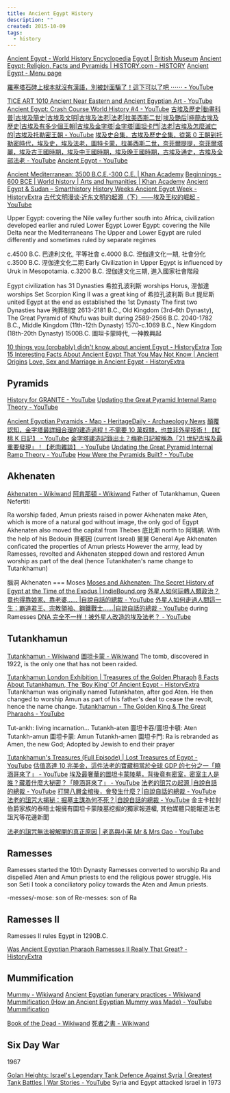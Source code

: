 ```yaml
---
title: Ancient Egypt History
description: ""
created: 2015-10-09
tags:
  - history
---
```


[Ancient Egypt - World History Encyclopedia](https://www.worldhistory.org/egypt/)
[Egypt | British Museum](https://www.britishmuseum.org/collection/egypt)
[Ancient Egypt: Religion, Facts and Pyramids | HISTORY.com - HISTORY](https://www.history.com/topics/ancient-egypt)
[Ancient Egypt - Menu page](http://www.ancientegypt.co.uk/menu.html)

[羅塞塔石碑上根本就沒有漢語，別被封面騙了！這下可以了吧 ⋯⋯ - YouTube](https://www.youtube.com/watch?v=0auQjaEClvk)

[TICE ART 1010 Ancient Near Eastern and Ancient Egyptian Art - YouTube](https://www.youtube.com/watch?v=A_8yPgC9zQc)
[Ancient Egypt: Crash Course World History #4 - YouTube](https://www.youtube.com/watch?v=Z3Wvw6BivVI)
[古埃及歷史|動畫科普|古埃及簡史|古埃及文明|古埃及法老|法老|拉美西斯二世|埃及艷后|極簡古埃及歷史|古埃及有多少個王朝|古埃及金字塔|金字塔|圖坦卡門|法老|古埃及怎麼滅亡的|古埃及托勒密王朝 - YouTube](https://www.youtube.com/watch?v=V_7fN_rQPwA)
[埃及史合集，古埃及歷史全集，從第 0 王朝到托勒密時代，埃及史，埃及法老，圖特卡蒙，拉美西斯二世，奈菲爾提提，奈菲爾塔麗，埃及古王國時期，埃及中王國時期，埃及晚王國時期，古埃及通史，古埃及全部法老 - YouTube](https://www.youtube.com/watch?v=riF3QWYXMCM)
[Ancient Egypt - YouTube](https://www.youtube.com/playlist?list=PLxZAPogJjW_hMmgHQfARTmixxolQ9eg7g)

[Ancient Mediterranean: 3500 B.C.E.-300 C.E. | Khan Academy](https://www.khanacademy.org/humanities/ap-art-history/ancient-mediterranean-ap#ancient-egypt-ap)
[Beginnings - 600 BCE | World history | Arts and humanities | Khan Academy](https://www.khanacademy.org/humanities/world-history/world-history-beginnings#ancient-egypt-hittites)
[Ancient Egypt & Sudan – Smarthistory](https://smarthistory.org/ancient-mediterranean/ancient-egypt-landing/)
[History Weeks Ancient Egypt Week - HistoryExtra](https://www.historyextra.com/history-week/ancient-egypt-week/)
[古代文明漫谈·近东文明的起源（下）——埃及王权的崛起 - YouTube](https://www.youtube.com/watch?v=LQwRDc84DPI)

Upper Egypt: covering the Nile valley further south into Africa, civilization developed earlier and ruled Lower Egypt
Lower Egypt: covering the Nile Delta near the Mediterraneans
The Upper and Lower Egypt are ruled differently and sometimes ruled by separate regimes

c.4500 B.C. 巴達利文化, 平等社會
c.4000 B.C. 𣵀伽達文化一期, 社會分化
c.3500 B.C. 𣵀伽達文化二期
Early Civilization in Upper Egypt is influenced by Uruk in Mesopotamia.
c.3200 B.C. 𣵀伽達文化三期, 進入國家社會階段

Egypt civilization has 31 Dynasties
希拉孔波利斯 worships Horus, 𣵀伽達 worships Set
Scorpion King II was a great king of 希拉孔波利斯
But 提尼斯 united Egypt at the end as established the 1st Dynasty
The first two Dynasties have 殉葬制度
2613-2181 B.C., Old Kingdom (3rd-6th Dynasty), The Great Pyramid of Khufu was built during 2589-2566 B.C.
2040-1782 B.C., Middle Kingdom (11th-12th Dynasty)
1570-c.1069 B.C., New Kingdom (18th-20th Dynasty) 1500B.C. 圖坦卡蒙時代, 一神教興起

[10 things you (probably) didn't know about ancient Egypt - HistoryExtra](https://www.historyextra.com/period/ancient-egypt/facts-ancient-egypt-mummification-cleopatra-pharaohs-tutankhamun-life-death/)
[Top 15 Interesting Facts About Ancient Egypt That You May Not Know | Ancient Origins](https://www.ancient-origins.net/history-ancient-traditions/interesting-facts-ancient-egypt-0013496)
[Love, Sex and Marriage in Ancient Egypt - HistoryExtra](https://www.historyextra.com/period/ancient-egypt/love-sex-and-marriage-in-ancient-egypt/)

## Pyramids

[History for GRANITE - YouTube](https://www.youtube.com/@HistoryforGRANITE)
[Updating the Great Pyramid Internal Ramp Theory - YouTube](https://www.youtube.com/watch?v=_JlnMs616Z0)

[Ancient Egyptian Pyramids - Map - HeritageDaily - Archaeology News](https://www.heritagedaily.com/2020/04/ancient-egyptian-pyramids-map/118351)
[顛覆認知，金字塔最詳細合理的建造過程！不需要 10 萬奴隸，也並非外星技術！【紅桃 K 日記】 - YouTube](https://www.youtube.com/watch?v=XEQKxP_s1UE)
[金字塔建造記錄出土？梅勒日記被稱為「21 世紀古埃及最重要發現」！【老肉雜談】 - YouTube](https://www.youtube.com/watch?v=4EIGcUo2gZ8)
[Updating the Great Pyramid Internal Ramp Theory - YouTube](https://www.youtube.com/watch?v=_JlnMs616Z0)
[How Were the Pyramids Built? - YouTube](https://www.youtube.com/watch?v=lotbZQ55SgU)

## Akhenaten

[Akhenaten - Wikiwand](https://www.wikiwand.com/en/Akhenaten)
[阿肯那頓 - Wikiwand](https://www.wikiwand.com/zh/%E9%98%BF%E8%82%AF%E9%82%A3%E9%A1%BF)
Father of Tutankhamun, Queen Nefertiti

Ra worship faded, Amun priests raised in power
Akhenaten make Aten, which is more of a natural god without image, the only god of Egypt
Akhenaten also moved the capital from Thebes 底比斯 north to 阿瑪納. With the help of his Bedouin 貝都因 (current Isreal) 舅舅 General Aye Akhenaten conficated the properties of Amun priests
However the army, lead by Ramesses, revolted and Akhenaten stepped down and restored Amun worship as part of the deal (hence Tutankhaten's name change to Tutankhamun)

腦洞
Akhenaten === Moses
[Moses and Akhenaten: The Secret History of Egypt at the Time of the Exodus | IndieBound.org](https://www.indiebound.org/book/9781591430049?aff=simonsayscom)
[外星人如何玩轉人類政治？竟也得靠娘家、靠老婆…… |自說自話的總裁 - YouTube](https://www.youtube.com/watch?v=hvlZaueFqaI)
[外星人如何走過人間這一生：霸道君王、宗教領袖、鋼鐵戰士……|自說自話的總裁 - YouTube](https://www.youtube.com/watch?v=ElDc-OMJGGE) during Ramesses
[DNA 完全不一样！被外星人改造的埃及法老？ - YouTube](https://www.youtube.com/watch?v=5SoQd0o9BmI)

## Tutankhamun

[Tutankhamun - Wikiwand](https://www.wikiwand.com/en/Tutankhamun)
[圖坦卡蒙 - Wikiwand](https://www.wikiwand.com/zh/%E5%9B%BE%E5%9D%A6%E5%8D%A1%E8%92%99)
The tomb, discovered in 1922, is the only one that has not been raided.

[Tutankhamun London Exhibition | Treasures of the Golden Pharaoh](https://tutankhamun-london.com/)
[8 Facts About Tutankhamun, The 'Boy King' Of Ancient Egypt - HistoryExtra](https://www.historyextra.com/period/ancient-egypt/8-things-you-probably-didnt-know-about-tutankhamun/)
Tutankhamun was originally named Tutankhaten, after god Aten. He then changed to worship Amun as part of his father's deal to cease the revolt, hence the name change.
[Tutankhamun - The Golden King & The Great Pharaohs - YouTube](https://www.youtube.com/watch?v=BRIA_8oscIA)

Tut-ankh: living incarnation...
Tutankh-aten 圖坦卡吞/圖坦卡頓: Aten
Tutankh-amun 圖坦卡蒙: Amun
Tutankh-amen 圖坦卡門: Ra is rebranded as Amen, the new God; Adopted by Jewish to end their prayer

[Tutankhamun's Treasures (Full Episode) | Lost Treasures of Egypt - YouTube](https://www.youtube.com/watch?v=-obKX-mqjXQ)
[估值高達 10 兆美金，這件法老的寶藏相當於全球 GDP 的七分之一「曉涵哥來了」 - YouTube](https://www.youtube.com/watch?v=KOcT2uAKlU8)
[埃及最奢華的圖坦卡蒙陵墓，背後竟有密室，密室主人是誰？藏着什麼大秘密？「曉涵哥來了」 - YouTube](https://www.youtube.com/watch?v=7U7NBWDMWb4)
[法老的詛咒の起源 |自說自話的總裁 - YouTube](https://www.youtube.com/watch?v=1IHgSRGCs-Y)
[打開八層金棺後，會發生什麼？|自說自話的總裁 - YouTube](https://www.youtube.com/watch?v=H2wSzErjZoo)
[法老的詛咒大揭秘：掘墓主謀為何不死？|自說自話的總裁 - YouTube](https://www.youtube.com/watch?v=ZMhwLmaKFwQ) 金主卡拉封伯爵家族的泰晤士報擁有圖坦卡蒙陵墓挖掘的獨家報道權, 其他媒體只能報道法老詛咒等花邊新聞

[法老的詛咒無法被解開的真正原因 | 老高與小茉 Mr & Mrs Gao - YouTube](https://www.youtube.com/watch?v=q0Xm5dN2Xkg)

## Ramesses

Ramesses started the 10th Dynasty
Ramesses converted to worship Ra and dispelled Aten and Amun priests to end the religious power struggle.
His son Seti I took a conciliatory policy towards the Aten and Amun priests.

-messes/-mose: son of
Re-messes: son of Ra

## Ramesses II

Ramesses II rules Egypt in 1290B.C.

[Was Ancient Egyptian Pharaoh Ramesses II Really That Great? - HistoryExtra](https://www.historyextra.com/period/ancient-egypt/was-ramesses-ii-pharaoh-great-brilliant-why/)

## Mummification

[Mummy - Wikiwand](https://www.wikiwand.com/en/Mummy)
[Ancient Egyptian funerary practices - Wikiwand](https://www.wikiwand.com/en/Ancient_Egyptian_funerary_practices)
[Mummification (How an Ancient Egyptian Mummy was Made) - YouTube](https://www.youtube.com/watch?v=4FiM8S2_nSg)
[Mummification](http://www.ancientegypt.co.uk/mummies/home.html)

[Book of the Dead - Wikiwand](https://www.wikiwand.com/en/Book_of_the_Dead)
[死者之書 - Wikiwand](https://www.wikiwand.com/zh/%E6%AD%BB%E8%80%85%E4%B9%8B%E4%B9%A6)

## Six Day War

1967

[Golan Heights: Israel's Legendary Tank Defence Against Syria | Greatest Tank Battles | War Stories - YouTube](https://www.youtube.com/watch?v=Okhd_ijkI6k) Syria and Egypt attacked Israel in 1973
